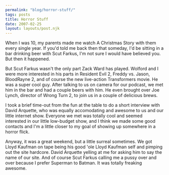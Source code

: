 ```yaml
---
permalink: "blog/horror-stuff/"
tags: posts
title: Horror Stuff
date: 2007-02-25
layout: layouts/post.njk
---
```


When I was 10, my parents made me watch A Christmas Story with them every single year. If you'd told me back then that someday, I'd be sitting in a bar drinking beer with Scut Farkus, I'm not sure I would have believed you. But then it happened.

But Scut Farkus wasn't the only part Zack Ward has played. Wolford and I were more interested in his parts in Resident Evil 2, Freddy vs. Jason, BloodRayne 2, and of course the new live-action Transformers movie. He was a super cool guy. After talking to us on camera for our podcast, we met him in the bar and had a couple beers with him. He even brought over Joe Lynch, director of Wrong Turn 2, to join us in a couple of delicious brews.

I took a brief time-out from the fun at the table to do a short interview with David Arquette, who was equally accomodating and awesome to us and our little internet show. Everyone we met was totally cool and seemed interested in our little low-budget show, and I think we made some good contacts and I'm a little closer to my goal of showing up somewhere in a horror flick. 

Anyway, it was a great weekend, but a little surreal sometimes. We got Lloyd Kaufman on tape being his good 'ole Lloyd Kaufman self and pimping out the site hardcore. David Arquette yelling at me for asking him to say the name of our site. And of course Scut Farkus calling me a pussy over and over because I prefer Superman to Batman. It was totally freaking awesome.